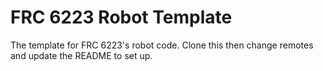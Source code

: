 # FRC 6223 Robot Template
The template for FRC 6223's robot code. Clone this then change remotes and update the README to set up.
